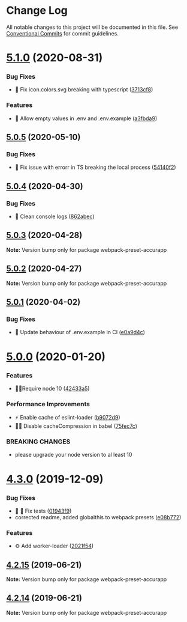 # Change Log

All notable changes to this project will be documented in this file.
See [Conventional Commits](https://conventionalcommits.org) for commit guidelines.

# [5.1.0](https://github.com/accurat/accurapp/compare/webpack-preset-accurapp@5.0.5...webpack-preset-accurapp@5.1.0) (2020-08-31)


### Bug Fixes

* 🐛  Fix icon.colors.svg breaking with typescript ([3713cf8](https://github.com/accurat/accurapp/commit/3713cf8e363d755ed62e7367144e7c881c02aafb))


### Features

* 🌚  Allow empty values in .env and .env.example ([a3fbda9](https://github.com/accurat/accurapp/commit/a3fbda910850ba61305f457d382039816f921bf4))





## [5.0.5](https://github.com/accurat/accurapp/compare/webpack-preset-accurapp@5.0.4...webpack-preset-accurapp@5.0.5) (2020-05-10)


### Bug Fixes

* 🐛  Fix issue with errorr in TS breaking the local process ([54140f2](https://github.com/accurat/accurapp/commit/54140f221a73d9f79634c8cf365f4fa46352e483))





## [5.0.4](https://github.com/accurat/accurapp/compare/webpack-preset-accurapp@5.0.3...webpack-preset-accurapp@5.0.4) (2020-04-30)


### Bug Fixes

* 🧹 Clean console logs ([862abec](https://github.com/accurat/accurapp/commit/862abec0116f406763eec52669499adcaee05ee4))





## [5.0.3](https://github.com/accurat/accurapp/compare/webpack-preset-accurapp@5.0.2...webpack-preset-accurapp@5.0.3) (2020-04-28)

**Note:** Version bump only for package webpack-preset-accurapp





## [5.0.2](https://github.com/accurat/accurapp/compare/webpack-preset-accurapp@5.0.1...webpack-preset-accurapp@5.0.2) (2020-04-27)

**Note:** Version bump only for package webpack-preset-accurapp





## [5.0.1](https://github.com/accurat/accurapp/compare/webpack-preset-accurapp@5.0.0...webpack-preset-accurapp@5.0.1) (2020-04-02)


### Bug Fixes

* 🔨 Update behaviour of .env.example in CI ([e0a9d4c](https://github.com/accurat/accurapp/commit/e0a9d4c079caa3defdfbd99b435d37c4799780d5))





# [5.0.0](https://github.com/accurat/accurapp/compare/webpack-preset-accurapp@4.3.0...webpack-preset-accurapp@5.0.0) (2020-01-20)


### Features

* 👮‍♂️Require node 10 ([42433a5](https://github.com/accurat/accurapp/commit/42433a573c1bde9b152cbbb3b92f02618db30a25))


### Performance Improvements

* ⚡️ Enable cache of eslint-loader ([b9072d9](https://github.com/accurat/accurapp/commit/b9072d962c911fbf8fac3ba2b7bf53c5e5719a9d))
* ✋🏻 Disable cacheCompression in babel ([75fec7c](https://github.com/accurat/accurapp/commit/75fec7c303ad798685ebab37d1ddd65e9e98e41b))


### BREAKING CHANGES

* please upgrade your node version to al least 10





# [4.3.0](https://github.com/accurat/accurapp/compare/webpack-preset-accurapp@4.2.15...webpack-preset-accurapp@4.3.0) (2019-12-09)


### Bug Fixes

* 🐛 🔨 Fix tests ([01943f9](https://github.com/accurat/accurapp/commit/01943f93cfcfddda86e613d60842ab5e616db84d))
* corrected readme, added globalthis to webpack presets ([e08b772](https://github.com/accurat/accurapp/commit/e08b7729fb2ed41f46c58b203ec1dbc57a18761f))


### Features

* ⚙️  Add worker-loader ([2021f54](https://github.com/accurat/accurapp/commit/2021f54cb047a0d77b59c096c004864a71f70aed))





## [4.2.15](https://github.com/accurat/accurapp/compare/webpack-preset-accurapp@4.2.14...webpack-preset-accurapp@4.2.15) (2019-06-21)

**Note:** Version bump only for package webpack-preset-accurapp





## [4.2.14](https://github.com/accurat/accurapp/compare/webpack-preset-accurapp@4.2.13...webpack-preset-accurapp@4.2.14) (2019-06-21)

**Note:** Version bump only for package webpack-preset-accurapp

